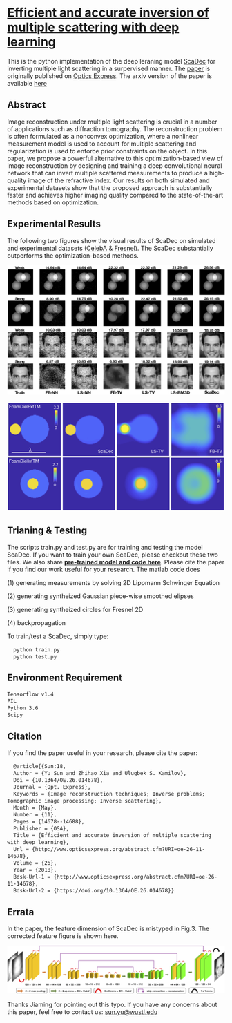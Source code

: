 # [Efficient and accurate inversion of multiple scattering with deep learning](https://www.osapublishing.org/oe/abstract.cfm?uri=oe-26-11-14678&origin=search)

This is the python implementation of the deep leraning model [ScaDec](https://www.osapublishing.org/oe/abstract.cfm?uri=oe-26-11-14678&origin=search) for inverting multiple light scattering in a surpervised manner. The [paper](https://www.osapublishing.org/oe/abstract.cfm?uri=oe-26-11-14678&origin=search) is originally published on [Optics Express](https://www.osapublishing.org/oe/home.cfm). The arxiv version of the paper is available [here](https://arxiv.org/abs/1803.06594)

## Abstract
Image reconstruction under multiple light scattering is crucial in a number of applications such as diffraction tomography. The reconstruction problem is often formulated as a nonconvex optimization, where a nonlinear measurement model is used to account for multiple scattering and regularization is used to enforce prior constraints on the object. In this paper, we propose a powerful alternative to this optimization-based view of image reconstruction by designing and training a deep convolutional neural network that can invert multiple scattered measurements to produce a high-quality image of the refractive index. Our results on both simulated and experimental datasets show that the proposed approach is substantially faster and achieves higher imaging quality compared to the state-of-the-art methods based on optimization.

## Experimental Results
The following two figures show the visual results of ScaDec on simulated and experimental datasets ([CelebA](http://mmlab.ie.cuhk.edu.hk/projects/CelebA.html) & [Fresnel](http://iopscience.iop.org/article/10.1088/0266-5611/21/6/S09/meta)). The ScaDec substantially outperforms the optimization-based methods.

![visualExamples](images/visualExamples.jpg "Visual illustration of reconstructed images of ScaDec")

![expExamples](images/expExamples.jpg "Visual Example of Fresnel2D dataset")

## Trianing & Testing
The scripts train.py and test.py are for training and testing the model ScaDec. If you want to train your own ScaDec, please checkout these two files. We also share [**pre-trained model and code here**](https://wustl.box.com/s/kjnpwgg9ktauebolqid41dozyso0q9kz). Please cite the paper if you find our work useful for your research.
The matlab code does 

(1) generating measurements by solving 2D Lippmann Schwinger Equation

(2) generating syntheized Gaussian piece-wise smoothed elipses

(3) generating syntheized circles for Fresnel 2D

(4) backpropagation


To train/test a ScaDec, simply type:

      python train.py
      python test.py

## Environment Requirement
```
Tensorflow v1.4
PIL
Python 3.6
Scipy
```

## Citation
If you find the paper useful in your research, please cite the paper:

      @article{{Sun:18,
      Author = {Yu Sun and Zhihao Xia and Ulugbek S. Kamilov},
      Doi = {10.1364/OE.26.014678},
      Journal = {Opt. Express},
      Keywords = {Image reconstruction techniques; Inverse problems; Tomographic image processing; Inverse scattering},
      Month = {May},
      Number = {11},
      Pages = {14678--14688},
      Publisher = {OSA},
      Title = {Efficient and accurate inversion of multiple scattering with deep learning},
      Url = {http://www.opticsexpress.org/abstract.cfm?URI=oe-26-11-14678},
      Volume = {26},
      Year = {2018},
      Bdsk-Url-1 = {http://www.opticsexpress.org/abstract.cfm?URI=oe-26-11-14678},
      Bdsk-Url-2 = {https://doi.org/10.1364/OE.26.014678}}


## Errata
In the paper, the feature dimension of ScaDec is mistyped in Fig.3. The corrected feature figure is shown here.

![ScaDecArch](images/ScaDecArch.jpg "Visual illustration of ScaDec")
      
Thanks Jiaming for pointing out this typo. If you have any concerns about this paper, feel free to contact us: sun.yu@wustl.edu

       
